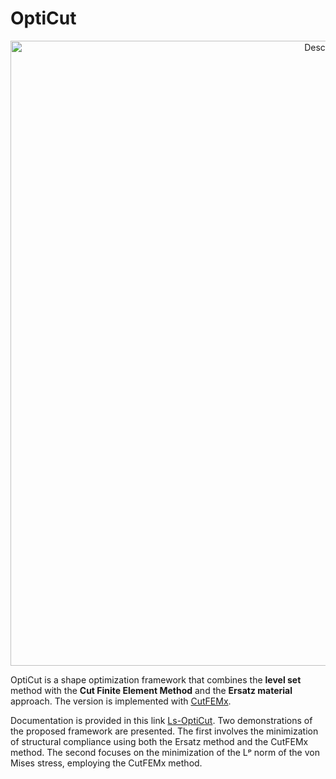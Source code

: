 # OptiCut


<p align="center">
<img src="./doc/images/schema_OptiCut.png" alt="Description" width="1000">
</p>


OptiCut is a shape optimization framework that combines the **level set** method with the **Cut Finite Element Method** and the **Ersatz material** approach. 
The version is implemented with [CutFEMx](https://github.com/sclaus2/CutFEMx).

Documentation is provided in this link [Ls-OptiCut](https://amina-elb.github.io/OptiCut/). Two demonstrations of the proposed framework are presented. The first involves the minimization of structural compliance using both the Ersatz method and the CutFEMx method. The second focuses on the minimization of the Lᵖ norm of the von Mises stress, employing the CutFEMx method.

